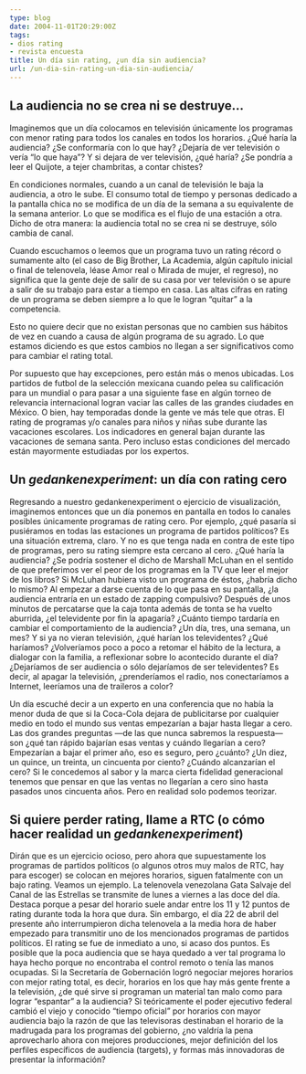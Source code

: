 ```yaml
---
type: blog
date: 2004-11-01T20:29:00Z
tags:
- dios rating
- revista encuesta
title: Un día sin rating, ¿un día sin audiencia?
url: /un-dia-sin-rating-un-dia-sin-audiencia/
---
```


## La audiencia no se crea ni se destruye…

Imaginemos que un día colocamos en televisión únicamente los programas con menor rating para todos los canales en todos los horarios. ¿Qué haría la audiencia? ¿Se conformaría con lo que hay? ¿Dejaría de ver televisión o vería “lo que haya”? Y si dejara de ver televisión, ¿qué haría? ¿Se pondría a leer el Quijote, a tejer chambritas, a contar chistes?

En condiciones normales, cuando a un canal de televisión le baja la audiencia, a otro le sube. El consumo total de tiempo y personas dedicado a la pantalla chica no se modifica de un día de la semana a su equivalente de la semana anterior. Lo que se modifica es el flujo de una estación a otra. Dicho de otra manera: la audiencia total no se crea ni se destruye, sólo cambia de canal.

Cuando escuchamos o leemos que un programa tuvo un rating récord o sumamente alto (el caso de Big Brother, La Academia, algún capítulo inicial o final de telenovela, léase Amor real o Mirada de mujer, el regreso), no significa que la gente deje de salir de su casa por ver televisión o se apure a salir de su trabajo para estar a tiempo en casa. Las altas cifras en rating de un programa se deben siempre a lo que le logran “quitar” a la competencia.

Esto no quiere decir que no existan personas que no cambien sus hábitos de vez en cuando a causa de algún programa de su agrado. Lo que estamos diciendo es que estos cambios no llegan a ser significativos como para cambiar el rating total.

Por supuesto que hay excepciones, pero están más o menos ubicadas. Los partidos de futbol de la selección mexicana cuando pelea su calificación para un mundial o para pasar a una siguiente fase en algún torneo de relevancia internacional logran vaciar las calles de las grandes ciudades en México. O bien, hay temporadas donde la gente ve más tele que otras. El rating de programas y/o canales para niños y niñas sube durante las vacaciones escolares. Los indicadores en general bajan durante las vacaciones de semana santa. Pero incluso estas condiciones del mercado están mayormente estudiadas por los expertos.

## Un <i>gedankenexperiment</i>: un día con rating cero

Regresando a nuestro gedankenexperiment o ejercicio de visualización, imaginemos entonces que un día ponemos en pantalla en todos lo canales posibles únicamente programas de rating cero. Por ejemplo, ¿qué pasaría si pusiéramos en todas las estaciones un programa de partidos políticos? Es una situación extrema, claro. Y no es que tenga nada en contra de este tipo de programas, pero su rating siempre esta cercano al cero. ¿Qué haría la audiencia? ¿Se podría sostener el dicho de Marshall McLuhan en el sentido de que preferimos ver el peor de los programas en la TV que leer el mejor de los libros? Si McLuhan hubiera visto un programa de éstos, ¿habría dicho lo mismo? Al empezar a darse cuenta de lo que pasa en su pantalla, ¿la audiencia entraría en un estado de zapping compulsivo? Después de unos minutos de percatarse que la caja tonta además de tonta se ha vuelto aburrida, ¿el televidente por fin la apagaría? ¿Cuánto tiempo tardaría en cambiar el comportamiento de la audiencia? ¿Un día, tres, una semana, un mes? Y si ya no vieran televisión, ¿qué harían los televidentes? ¿Qué haríamos? ¿Volveríamos poco a poco a retomar el hábito de la lectura, a dialogar con la familia, a reflexionar sobre lo acontecido durante el día? ¿Dejaríamos de ser audiencia o sólo dejaríamos de ser televidentes? Es decir, al apagar la televisión, ¿prenderíamos el radio, nos conectaríamos a Internet, leeríamos una de traileros a color?

Un día escuché decir a un experto en una conferencia que no había la menor duda de que si la Coca-Cola dejara de publicitarse por cualquier medio en todo el mundo sus ventas empezarían a bajar hasta llegar a cero. Las dos grandes preguntas —de las que nunca sabremos la respuesta— son ¿qué tan rápido bajarían esas ventas y cuándo llegarían a cero? Empezarían a bajar el primer año, eso es seguro, pero ¿cuánto? ¿Un diez, un quince, un treinta, un cincuenta por ciento? ¿Cuándo alcanzarían el cero? Si le concedemos al sabor y la marca cierta fidelidad generacional tenemos que pensar en que las ventas no llegarían a cero sino hasta pasados unos cincuenta años. Pero en realidad solo podemos teorizar.

## Si quiere perder rating, llame a RTC (o cómo hacer realidad un <i>gedankenexperiment</i>) 

Dirán que es un ejercicio ocioso, pero ahora que supuestamente los programas de partidos políticos (o algunos otros muy malos de RTC, hay para escoger) se colocan en mejores horarios, siguen fatalmente con un bajo rating. Veamos un ejemplo. La telenovela venezolana Gata Salvaje del Canal de las Estrellas se transmite de lunes a viernes a las doce del día. Destaca porque a pesar del horario suele andar entre los 11 y 12 puntos de rating durante toda la hora que dura. Sin embargo, el día 22 de abril del presente año interrumpieron dicha telenovela a la media hora de haber empezado para transmitir uno de los mencionados programas de partidos políticos. El rating se fue de inmediato a uno, si acaso dos puntos. Es posible que la poca audiencia que se haya quedado a ver tal programa lo haya hecho porque no encontraba el control remoto o tenía las manos ocupadas. Si la Secretaría de Gobernación logró negociar mejores horarios con mejor rating total, es decir, horarios en los que hay más gente frente a la televisión, ¿de qué sirve si programan un material tan malo como para lograr “espantar” a la audiencia? Si teóricamente el poder ejecutivo federal cambió el viejo y conocido “tiempo oficial” por horarios con mayor audiencia bajo la razón de que las televisoras destinaban el horario de la madrugada para los programas del gobierno, ¿no valdría la pena aprovecharlo ahora con mejores producciones, mejor definición del los perfiles específicos de audiencia (targets), y formas más innovadoras de presentar la información?
